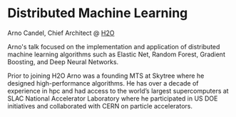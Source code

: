 **Distributed Machine Learning**
===================

Arno Candel, Chief Architect @ [H2O](http://h2o.ai/)  

Arno's talk focused on the implementation and application of distributed machine learning algorithms such as Elastic Net, Random Forest, Gradient Boosting, and Deep Neural Networks.

Prior to joining H2O Arno was a founding MTS at Skytree where he designed high-performance algorithms. He has over a decade of experience in hpc and had access to the world’s largest supercomputers at SLAC National Accelerator Laboratory where he participated in US DOE initiatives and collaborated with CERN on particle accelerators.